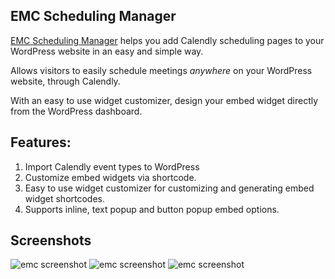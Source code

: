 ## EMC Scheduling Manager

[EMC Scheduling Manager](https://simpma.com/emc/) helps you add Calendly scheduling pages to your WordPress website in an easy and simple way. 

Allows visitors to easily schedule meetings *anywhere* on your WordPress website, through Calendly.

With an easy to use widget customizer, design your embed widget directly from the WordPress dashboard.

## Features:

1. Import Calendly event types to WordPress
2. Customize embed widgets via shortcode.
3. Easy to use widget customizer for customizing and generating embed widget shortcodes.
4. Supports inline, text popup and button popup embed options.

## Screenshots

![emc screenshot](https://simpma.com/wp-content/uploads/2024/11/screenshot-4.png)
![emc screenshot](https://simpma.com/wp-content/uploads/2024/11/screenshot-8.png)
![emc screenshot](https://simpma.com/wp-content/uploads/2024/11/screenshot-6.png)
